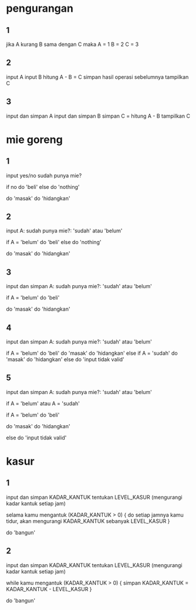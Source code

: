# pengurangan

## 1
jika A kurang B sama dengan C maka A = 1 B = 2 C = 3

## 2
input A
input B
hitung A - B = C
simpan hasil operasi sebelumnya
tampilkan C

## 3
input dan simpan A
input dan simpan B
simpan C = hitung A - B
tampilkan C


# mie goreng

## 1

input yes/no sudah punya mie?

if no
  do 'beli'
else
  do 'nothing'

do 'masak'
do 'hidangkan'

## 2

input A: sudah punya mie?: 'sudah' atau 'belum'

if A = 'belum'
  do 'beli'
else
  do 'nothing'

do 'masak'
do 'hidangkan'

## 3

input dan simpan A: sudah punya mie?: 'sudah' atau 'belum'

if A = 'belum'
  do 'beli'

do 'masak'
do 'hidangkan'

## 4

input dan simpan A: sudah punya mie?: 'sudah' atau 'belum'

if A = 'belum'
  do 'beli'
  do 'masak'
  do 'hidangkan'
else if A = 'sudah'
  do 'masak'
  do 'hidangkan'
else
  do 'input tidak valid'

## 5

input dan simpan A: sudah punya mie?: 'sudah' atau 'belum'

if A = 'belum' atau A = 'sudah'

  if A = 'belum'
    do 'beli'

  do 'masak'
  do 'hidangkan'

else
  do 'input tidak valid'

# kasur

## 1

input dan simpan KADAR_KANTUK
tentukan LEVEL_KASUR (mengurangi kadar kantuk setiap jam)

selama kamu mengantuk (KADAR_KANTUK > 0) {
  do 
    setiap jamnya kamu tidur, akan mengurangi KADAR_KANTUK sebanyak LEVEL_KASUR
}

do 'bangun'

## 2

input dan simpan KADAR_KANTUK
tentukan LEVEL_KASUR (mengurangi kadar kantuk setiap jam)

while kamu mengantuk (KADAR_KANTUK > 0) {
  simpan KADAR_KANTUK = KADAR_KANTUK - LEVEL_KASUR
}

do 'bangun'